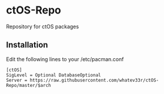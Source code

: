 # ctOS-Repo
Repository for ctOS packages

## Installation 
Edit the following lines to your /etc/pacman.conf
```
[ctOS]
SigLevel = Optional DatabaseOptional
Server = https://raw.githubusercontent.com/whatev33r/ctOS-Repo/master/$arch
```
